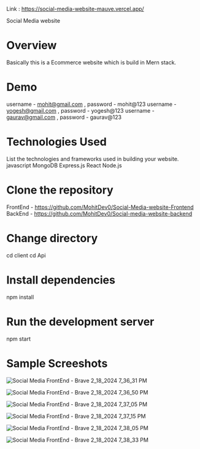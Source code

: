Link : https://social-media-website-mauve.vercel.app/

Social Media website
# Overview
  Basically this is a Ecommerce website which is build in Mern stack.
  
# Demo
 username - mohit@gmail.com , password - mohit@123
 username - yogesh@gmail.com , password - yogesh@123
 username - gaurav@gmail.com , password - gaurav@123

# Technologies Used
  List the technologies and frameworks used in building your website.
    javascript
    MongoDB
    Express.js
    React
    Node.js
    
# Clone the repository
  FrontEnd - https://github.com/MohitDev0/Social-Media-website-Frontend
  BackEnd - https://github.com/MohitDev0/Social-media-website-backend

# Change directory
  cd client
  cd Api
  
# Install dependencies
npm install

# Run the development server
npm start

# Sample Screeshots
![Social Media FrontEnd - Brave 2_18_2024 7_36_31 PM](https://github.com/MohitDev0/Social-media-website-backend/assets/145754136/a180290e-e104-465d-9762-01510b707493)

![Social Media FrontEnd - Brave 2_18_2024 7_36_50 PM](https://github.com/MohitDev0/Social-media-website-backend/assets/145754136/3123edad-802c-417b-af8e-ecaa94d712ac)

![Social Media FrontEnd - Brave 2_18_2024 7_37_05 PM](https://github.com/MohitDev0/Social-media-website-backend/assets/145754136/a63d9ce1-aff3-4239-b7d8-cfdaf29f8b56)

![Social Media FrontEnd - Brave 2_18_2024 7_37_15 PM](https://github.com/MohitDev0/Social-media-website-backend/assets/145754136/fd249df1-282d-480e-8b19-f75c96c8cb48)

![Social Media FrontEnd - Brave 2_18_2024 7_38_05 PM](https://github.com/MohitDev0/Social-media-website-backend/assets/145754136/cf01cb96-c2ae-49c1-8dd1-5bb7a9a0f614)

![Social Media FrontEnd - Brave 2_18_2024 7_38_33 PM](https://github.com/MohitDev0/Social-media-website-backend/assets/145754136/1fd762f0-d948-4fd6-9e7e-7c5c0e553c8d)









